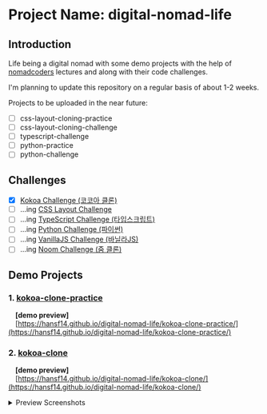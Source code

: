 # Project Name: digital-nomad-life

## Introduction

Life being a digital nomad with some demo projects with the help of [nomadcoders](https://nomadcoders.co/) lectures and along with their code challenges.

I'm planning to update this repository on a regular basis of about 1-2 weeks.  

Projects to be uploaded in the near future:  

- [ ] css-layout-cloning-practice
- [ ] css-layout-cloning-challenge
- [ ] typescript-challenge
- [ ] python-practice
- [ ] python-challenge

## Challenges

- [x] [Kokoa Challenge (코코아 클론)](https://nomadcoders.co/kokoa-challenge)
- [ ] ...ing [CSS Layout Challenge](https://nomadcoders.co/css-layout-challenge)
- [ ] ...ing [TypeScript Challenge (타입스크립트)](https://nomadcoders.co/typescript-challenge)
- [ ] ...ing [Python Challenge (파이썬)](https://nomadcoders.co/python-challenge)
- [ ] ...ing [VanillaJS Challenge (바닐라JS)](https://nomadcoders.co/vanillajs-challenge)
- [ ] ...ing [Noom Challenge (줌 클론)](https://nomadcoders.co/noom-challenge)

## Demo Projects

### 1. [kokoa-clone-practice](https://hansf14.github.io/digital-nomad-life/kokoa-clone-practice/)

&emsp;**[demo preview]**  
&emsp;[https://hansf14.github.io/digital-nomad-life/kokoa-clone-practice/](https://hansf14.github.io/digital-nomad-life/kokoa-clone-practice/)

### 2. [kokoa-clone](https://hansf14.github.io/digital-nomad-life/kokoa-clone/)

&emsp;**[demo preview]**  
&emsp;[https://hansf14.github.io/digital-nomad-life/kokoa-clone/](https://hansf14.github.io/digital-nomad-life/kokoa-clone/)

<details>
  <summary>Preview Screenshots</summary>
  <ul style="list-style-type: none; display: flex; flex-wrap: wrap; align-items: flex-start;">
    <li style="margin-top: 0.25em;">
      <img width="300px" src="https://hansf14.github.io/digital-nomad-life/kokoa-clone/preview-screenshots/kokoa-clone-demo-image01.PNG" alt="preview-screenshot-01" />
    </li>
    <li>
      <img width="300px" src="https://hansf14.github.io/digital-nomad-life/kokoa-clone/preview-screenshots/kokoa-clone-demo-image02.PNG" alt="preview-screenshot-02" />
    </li>
    <li>
      <img width="300px" src="https://hansf14.github.io/digital-nomad-life/kokoa-clone/preview-screenshots/kokoa-clone-demo-image03.PNG" alt="preview-screenshot-03" />
    </li>
    <li>
      <img width="300px" src="https://hansf14.github.io/digital-nomad-life/kokoa-clone/preview-screenshots/kokoa-clone-demo-image04.PNG" alt="preview-screenshot-04" />
    </li>
    <li>
      <img width="300px" src="https://hansf14.github.io/digital-nomad-life/kokoa-clone/preview-screenshots/kokoa-clone-demo-image05.PNG" alt="preview-screenshot-05" />
    </li>        
    <li>
      <img width="300px" src="https://hansf14.github.io/digital-nomad-life/kokoa-clone/preview-screenshots/kokoa-clone-demo-image06.PNG" alt="preview-screenshot-06" />
    </li>
    <li>
      <img width="300px" src="https://hansf14.github.io/digital-nomad-life/kokoa-clone/preview-screenshots/kokoa-clone-demo-image07.PNG" alt="preview-screenshot-07" />
    </li>
    <li>
      <img width="300px" src="https://hansf14.github.io/digital-nomad-life/kokoa-clone/preview-screenshots/kokoa-clone-demo-image08.PNG" alt="preview-screenshot-08" />
    </li>
    <li>
      <img width="300px" src="https://hansf14.github.io/digital-nomad-life/kokoa-clone/preview-screenshots/kokoa-clone-demo-image09.PNG" alt="preview-screenshot-09" />
    </li>                
    <li>
      <img width="300px" src="https://hansf14.github.io/digital-nomad-life/kokoa-clone/preview-screenshots/kokoa-clone-demo-image10.PNG" alt="preview-screenshot-10" />
    </li>
    <li>
      <img width="300px" src="https://hansf14.github.io/digital-nomad-life/kokoa-clone/preview-screenshots/kokoa-clone-demo-image11.PNG" alt="preview-screenshot-11" />
    </li>
    <li>
      <img width="300px" src="https://hansf14.github.io/digital-nomad-life/kokoa-clone/preview-screenshots/kokoa-clone-demo-image12.PNG" alt="preview-screenshot-12" />
    </li>
    <li>
      <img width="300px" src="https://hansf14.github.io/digital-nomad-life/kokoa-clone/preview-screenshots/kokoa-clone-demo-image13.PNG" alt="preview-screenshot-13" />
    </li>
    <li>
      <img width="300px" src="https://hansf14.github.io/digital-nomad-life/kokoa-clone/preview-screenshots/kokoa-clone-demo-image14.PNG" alt="preview-screenshot-14" />
    </li>
    <li>
      <img width="300px" src="https://hansf14.github.io/digital-nomad-life/kokoa-clone/preview-screenshots/kokoa-clone-demo-image15.PNG" alt="preview-screenshot-15" />
    </li>
    <li>
      <img width="300px" src="https://hansf14.github.io/digital-nomad-life/kokoa-clone/preview-screenshots/kokoa-clone-demo-image16.PNG" alt="preview-screenshot-16" />
    </li>
  </ul>
</details>
